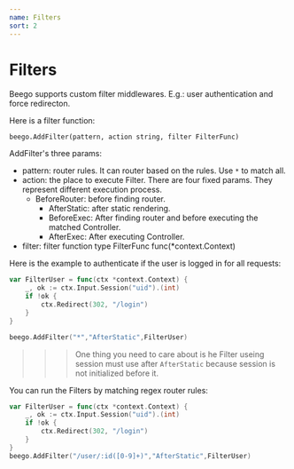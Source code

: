 ```yaml
---
name: Filters
sort: 2
---
```


# Filters

Beego supports custom filter middlewares. E.g.: user authentication and force redirecton.

Here is a filter function:

	beego.AddFilter(pattern, action string, filter FilterFunc)

AddFilter's three params:

- pattern: router rules. It can router based on the rules. Use `*` to match all.
- action: the place to execute Filter. There are four fixed params. They represent different execution process.
  - BeforeRouter: before finding router.
	- AfterStatic: after static rendering.
	- BeforeExec: After finding router and before executing the matched Controller.
	- AfterExec: After executing Controller.
- filter: filter function type FilterFunc func(*context.Context)


Here is the example to authenticate if the user is logged in for all requests:

```go
var FilterUser = func(ctx *context.Context) {
    _, ok := ctx.Input.Session("uid").(int)
    if !ok {
        ctx.Redirect(302, "/login")
    }
}

beego.AddFilter("*","AfterStatic",FilterUser)
```

>>>One thing you need to care about is he Filter useing session must use after `AfterStatic` because session is not initialized before it.


You can run the Filters by matching regex router rules:

```go
var FilterUser = func(ctx *context.Context) {
    _, ok := ctx.Input.Session("uid").(int)
    if !ok {
        ctx.Redirect(302, "/login")
    }
}
beego.AddFilter("/user/:id([0-9]+)","AfterStatic",FilterUser)
```
